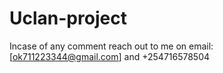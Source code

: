 # Uclan-project

Incase of any comment reach out to me on email: [ok711223344@gmail.com] and +254716578504
